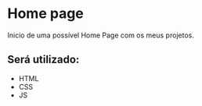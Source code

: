 # Home page

Inicio de uma possível Home Page com os meus projetos.

## Será utilizado:
- HTML
- CSS
- JS
